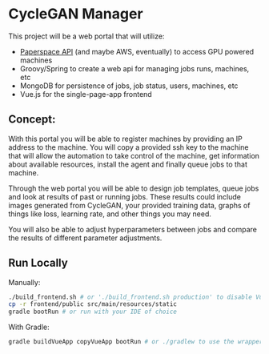 # CycleGAN Manager

This project will be a web portal that will utilize:

- [Paperspace API](https://www.paperspace.com/api) (and maybe AWS, eventually) to access GPU powered machines
- Groovy/Spring to create a web api for managing jobs runs, machines, etc
- MongoDB for persistence of jobs, job status, users, machines, etc
- Vue.js for the single-page-app frontend

## Concept:

With this portal you will be able to register machines by providing an IP address to the machine. You will copy a provided ssh key to the machine that will allow the automation to take control of the machine, get information about available resources, install the agent and finally queue jobs to that machine. 

Through the web portal you will be able to design job templates, queue jobs and look at results of past or running jobs. These results could include images generated from CycleGAN, your provided training data, graphs of things like loss, learning rate, and other things you may need. 

You will also be able to adjust hyperparameters between jobs and compare the results of different parameter adjustments.


## Run Locally

Manually:
```bash
./build_frontend.sh # or './build_frontend.sh production' to disable Vue's dev mode
cp -r frontend/public src/main/resources/static
gradle bootRun # or run with your IDE of choice
```

With Gradle: 
```bash
gradle buildVueApp copyVueApp bootRun # or ./gradlew to use the wrapper
```